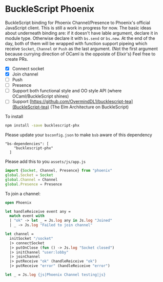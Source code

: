 # BuckleScript Phoenix
BuckleScript binding for Phoenix Channel/Presence to Phoenix's official JavaScript client.
This is still a work in progress for now.
The basic ideas about underneath binding are: if it doesn't have lable argument, declare it in module type. Otherwise declare it with `bs.send` or `bs.new`. At the end of the day, both of them will be wrapped with function support pipeing which receive `Socket`, `Channel` or `Push` as the last argument. (Not the first argument because currying direction of OCaml is the oppoiste of Elixir's)
Feel free to create PRs.

- [X] Connect socket
- [X] Join channel
- [ ] Push
- [ ] Presence
- [ ] Support both functional style and OO style API (where OCaml/BuckleScript shines)
- [ ] Support [https://github.com/OvermindDL1/bucklescript-tea](BuckleScript-tea) (The Elm Architecture on BuckleScript)

To install
```bash
npm install -save bucklescript-phx
```

Please update your `bsconfig.json` to make `bsb` aware of this dependency
```
"bs-dependencies": [
    "bucklescript-phx"
  ]
```

Please add this to you `assets/js/app.js`
```javascript
import {Socket, Channel, Presence} from "phoenix"
global.Socket = Socket
global.Channel = Channel
global.Presence = Presence
```

To join a channel:
```ocaml
open Phoenix

let handleReiceive event any =
  match event with
  | "ok" -> let _ = Js.log any in Js.log "Joined"
  | _ -> Js.log "Failed to join channel"

let channel =
  initSocket "/socket"
  |> connectSocket
  |> putOnClose (fun () -> Js.log "Socket closed")
  |> initChannel "user:lobby"
  |> joinChannel
  |> putReceive "ok" (handleReiceive "ok")
  |> putReceive "error" (handleReiceive "error")

let _ = Js.log {js|Phoenix Channel testing|js}
```
